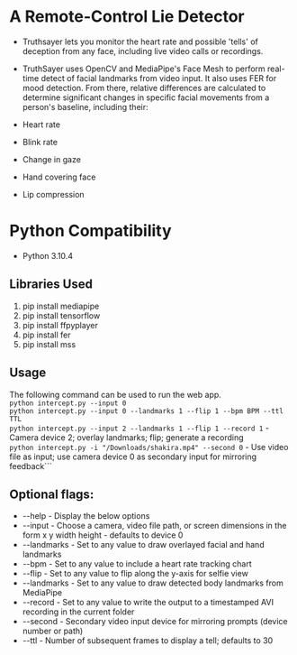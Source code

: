 # A Remote-Control Lie Detector
* Truthsayer lets you monitor the heart rate and possible 'tells' of deception from any face, including live video calls or recordings.
* TruthSayer uses OpenCV and MediaPipe's Face Mesh to perform real-time detect of facial landmarks from video input. It also uses FER for mood detection. From there, relative differences are calculated to determine significant changes in specific facial movements from a person's baseline, including their:

* Heart rate
* Blink rate
* Change in gaze
* Hand covering face
* Lip compression
# Python Compatibility 
* Python 3.10.4

## Libraries Used
1. pip install mediapipe
2. pip install tensorflow
3. pip install ffpyplayer
4. pip install fer
5. pip install mss

## Usage
The following command can be used to run the web app.<br>
```python intercept.py --input 0```<br>
```python intercept.py --input 0 --landmarks 1 --flip 1 --bpm BPM --ttl TTL```<br>
```python intercept.py --input 2 --landmarks 1 --flip 1 --record 1``` - Camera device 2; overlay landmarks; flip; generate a recording<br>
```python intercept.py -i "/Downloads/shakira.mp4" --second 0``` - Use video file as input; use camera device 0 as secondary input for mirroring feedback```<br>

## Optional flags:
* --help - Display the below options
* --input - Choose a camera, video file path, or screen dimensions in the form x y width height - defaults to device 0
* --landmarks - Set to any value to draw overlayed facial and hand landmarks
* --bpm - Set to any value to include a heart rate tracking chart
* --flip - Set to any value to flip along the y-axis for selfie view
* --landmarks - Set to any value to draw detected body landmarks from MediaPipe
* --record - Set to any value to write the output to a timestamped AVI recording in the current folder
* --second - Secondary video input device for mirroring prompts (device number or path)
* --ttl - Number of subsequent frames to display a tell; defaults to 30

